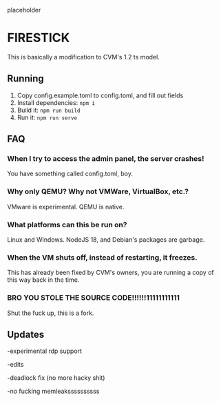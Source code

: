 placeholder
# FIRESTICK
This is basically a modification to CVM's 1.2 ts model.

## Running
1. Copy config.example.toml to config.toml, and fill out fields
2. Install dependencies: `npm i`
3. Build it: `npm run build`
4. Run it: `npm run serve`

## FAQ
### When I try to access the admin panel, the server crashes!
You have something called config.toml, boy.
### Why only QEMU? Why not VMWare, VirtualBox, etc.?
VMware is experimental. QEMU is native.
### What platforms can this be run on?
Linux and Windows. NodeJS 18, and Debian's packages are garbage.
### When the VM shuts off, instead of restarting, it freezes.
This has already been fixed by CVM's owners, you are running a copy of this way back in the time.
### BRO YOU STOLE THE SOURCE CODE!!!!!!11111111111
Shut the fuck up, this is a fork.


## Updates
-experimental rdp support

-edits

-deadlock fix (no more hacky shit)

-no fucking memleakssssssssss
